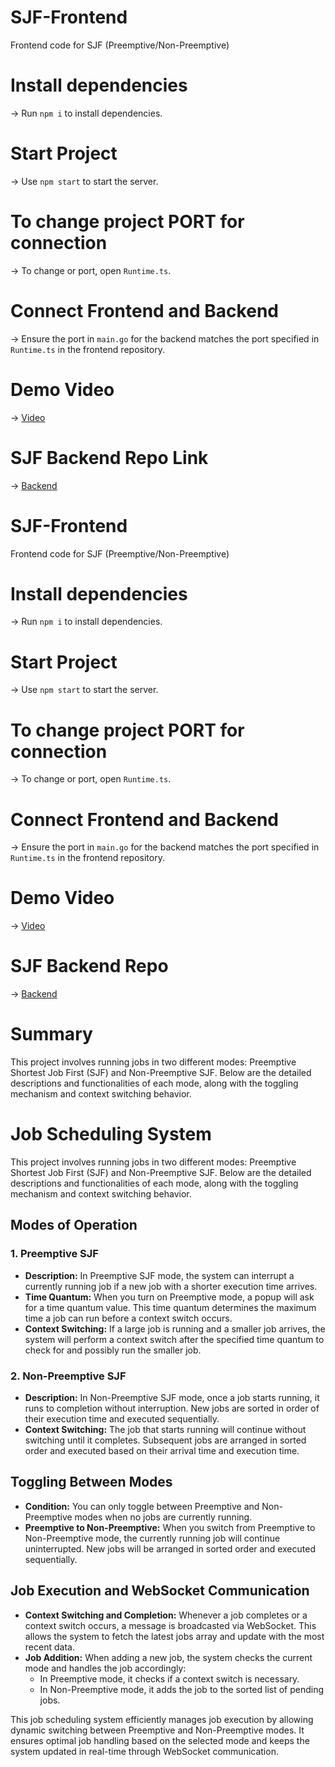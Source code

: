 # SJF-Frontend
Frontend code for SJF (Preemptive/Non-Preemptive)
# Install dependencies
-> Run `npm i` to install dependencies.
# Start Project
-> Use `npm start` to start the server.
# To change project PORT for connection
-> To change or port, open `Runtime.ts`.
# Connect Frontend and Backend
-> Ensure the port in `main.go` for the backend matches the port specified in `Runtime.ts` in the frontend repository.
# Demo Video
-> [Video](https://drive.google.com/file/d/1Z0yilZV_bkcaKZvwv9taAu_zTguetHS8/view?usp=drive_link)
# SJF Backend Repo Link
-> [Backend](https://github.com/MISHRA7752/SJF-backend)
# SJF-Frontend
Frontend code for SJF (Preemptive/Non-Preemptive)
# Install dependencies
-> Run `npm i` to install dependencies.
# Start Project
-> Use `npm start` to start the server.
# To change project PORT for connection
-> To change or port, open `Runtime.ts`.
# Connect Frontend and Backend
-> Ensure the port in `main.go` for the backend matches the port specified in `Runtime.ts` in the frontend repository.
# Demo Video
-> [Video](https://drive.google.com/file/d/1Z0yilZV_bkcaKZvwv9taAu_zTguetHS8/view?usp=drive_link)
# SJF Backend Repo
-> [Backend](https://github.com/MISHRA7752/SJF-backend)

# Summary 
This project involves running jobs in two different modes: Preemptive Shortest Job First (SJF) and Non-Preemptive SJF. Below are the detailed descriptions and functionalities of each mode, along with the toggling mechanism and context switching behavior.

# Job Scheduling System

This project involves running jobs in two different modes: Preemptive Shortest Job First (SJF) and Non-Preemptive SJF. Below are the detailed descriptions and functionalities of each mode, along with the toggling mechanism and context switching behavior.

## Modes of Operation

### 1. Preemptive SJF

- **Description:** In Preemptive SJF mode, the system can interrupt a currently running job if a new job with a shorter execution time arrives.
- **Time Quantum:** When you turn on Preemptive mode, a popup will ask for a time quantum value. This time quantum determines the maximum time a job can run before a context switch occurs.
- **Context Switching:** If a large job is running and a smaller job arrives, the system will perform a context switch after the specified time quantum to check for and possibly run the smaller job.

### 2. Non-Preemptive SJF

- **Description:** In Non-Preemptive SJF mode, once a job starts running, it runs to completion without interruption. New jobs are sorted in order of their execution time and executed sequentially.
- **Context Switching:** The job that starts running will continue without switching until it completes. Subsequent jobs are arranged in sorted order and executed based on their arrival time and execution time.

## Toggling Between Modes

- **Condition:** You can only toggle between Preemptive and Non-Preemptive modes when no jobs are currently running.
- **Preemptive to Non-Preemptive:** When you switch from Preemptive to Non-Preemptive mode, the currently running job will continue uninterrupted. New jobs will be arranged in sorted order and executed sequentially.

## Job Execution and WebSocket Communication

- **Context Switching and Completion:** Whenever a job completes or a context switch occurs, a message is broadcasted via WebSocket. This allows the system to fetch the latest jobs array and update with the most recent data.
- **Job Addition:** When adding a new job, the system checks the current mode and handles the job accordingly:
  - In Preemptive mode, it checks if a context switch is necessary.
  - In Non-Preemptive mode, it adds the job to the sorted list of pending jobs.

This job scheduling system efficiently manages job execution by allowing dynamic switching between Preemptive and Non-Preemptive modes. It ensures optimal job handling based on the selected mode and keeps the system updated in real-time through WebSocket communication.


